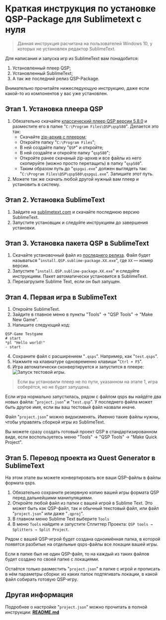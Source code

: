 # Краткая инструкция по установке QSP-Package для Sublimetext с нуля

> Данная инструкция расчитана на пользователей Windows 10, у которых не установлен редактор SublimeText.

Для написания и запуска игр из SublimeText вам понадобится:

1. Установленный плеер QSP;
2. Установленный SublimeText;
3. А так же последний релиз QSP-Package.

Внимательно прочитайте нижеследующую инструкцию, даже если какой-то из компонентов у вас уже установлен.

## Этап 1. Установка плеера QSP

1. Обязательно скачайте [классический плеер QSP версии 5.8.0](https://qsp.org/index.php?option=com_content&view=article&id=64&Itemid=87) и разместите его в папке "`C:\Program Files\QSP\qsp580`". Делается это так:
	* Скачайте [zip-архив с плеером](https://qsp.org/attachments/qsp580b7.zip);
	* Откройте папку "`C:\Program Files`";
	* В ней создайте папку "`QSP`" и откройте;
	* В ней создайте и откройте папку "`qsp580`";
	* Откройте ранее скачаный zip-архив и все файлы из него скопируйте (можно просто перетащить) в папку "`qsp580`".
	* Таким образом путь до "`qspgui.exe`" должен выглядеть так: "`C:\Program Files\QSP\qsp580\qspgui.exe`". Запишите этот путь.
2. Можете так же скачать любой другой нужный вам плеер и установить в систему.

## Этап 2. Установка SublimeText

1. Зайдите на [sublimetext.com](https://www.sublimetext.com) и скачайте последнюю версию SublimeText.
2. Запустите установщик и следуйте инструкциям до завершения установки.

## Этап 3. Установка пакета QSP в SublimeText

1. Скачайте установочный файл из [последнего релиза](https://github.com/AleksVersus/JAD_for_QSP/releases). Файл будет называться "`install.QSP.sublime-package.XX.exe`", где `XX` — номер версии.
2. Запустите "`install.QSP.sublime-package.XX.exe`" и следуйте инструкциям. Пакет автоматически установится в SublimeText.
3. Перезагрузите Sublime Text, если он был запущен.

## Этап 4. Первая игра в SublimeText

1. Откройте SublimeText.
2. Зайдите в главное меню в пункты "Tools" → "QSP Tools" → "Make New Game".
3. Напишите следующий код:
```qsp
QSP-Game Testgame
# start
*pl "Hello world!"
- start
```
4. Сохраните файл с расширением "`.qsps`". Например, как "`test.qsps`".
5. Нажмите на клавиатуре одновременно клавиши "`Ctrl + F5`".
6. Игра автоматически сконвертируется и запустится в плеере:<br>![Запуск тестовой игры](https://i.ibb.co/8M17bbZ/image.png).

> Если вы установили плеер не по пути, указанном на этапе 1, игра соберётся, но не будет запущена.

Если игра нормально запустилась, рядом с файлом qsps вы найдёте два новых файла: "`project.json`" и "`test.qsp`". У последнего файла может быть другое имя, если вы ваш тестовый файл назвали иначе.

Файл "`project.json`" можно видоизменять. Именно такие файлы нужны, чтобы управлять сборкой игры из SublimeText.

Вы можете сразу создать готовый проект QSP в стандартизированном виде, если воспользуетесь меню "Tools" → "QSP Tools" → "Make Quick Project".

## Этап 5. Перевод проекта из Quest Generator в SublimeText

На этом этапе вы можете конвертировать все ваши QSP-файлы в файлы формата qsps.

1. Обязательно сохраните резервную копию вашей игры формата QSP перед дальнейшими манипуляциями.
2. Откройте любой файл из папки с вашей игрой в Sublime Text. Это может быть как QSP-файл, так и обычный текстовый файл, или файл "`project.json`" или даже "`.qproj`".
3. В главном меню Sublime Text выберите `Tools`
4. В меню `Tools` найдите и запустите Сплиттер Проекта: `QSP tools → Splitters → Split Project`.

Рядом с вашей QSP-игрой будет создана одноимённая папка, в которой появятся разбитые на отдельные qsps-файлы все локации вашей игры.

Если в папке был не один QSP-файл, то на каждый из таких файлов будет создано по своей папке с локациями.

Остаётся только разместить "`project.json`" в папке с игрой и прописать в нём параметры сборки: из каких папок подтягивать локации, в какой файл собирать готовую QSP-игру.


## Другая информация

Подробнее о настройке "`project.json`" можно прочитать в полной инструкции: [**README.md**](https://github.com/AleksVersus/JAD_for_QSP/blob/master/README.md)
